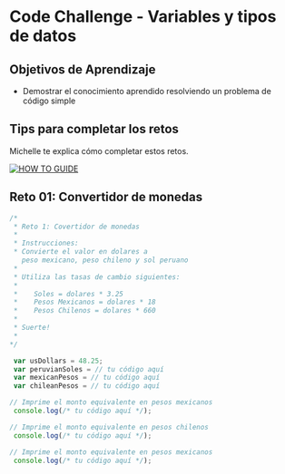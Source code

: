 # Code Challenge - Variables y tipos de datos

## Objetivos de Aprendizaje
- Demostrar el conocimiento aprendido resolviendo un problema de código simple

## Tips para completar los retos
Michelle te explica cómo completar estos retos.

[![HOW TO GUIDE](https://www.youtube.com/embed/_QTag-SbZ0o)](https://www.youtube.com/embed/_QTag-SbZ0o)


## Reto 01: Convertidor de monedas

```JavaScript
/*
 * Reto 1: Covertidor de monedas
 *
 * Instrucciones:
 * Convierte el valor en dolares a
   peso mexicano, peso chileno y sol peruano
 *
 * Utiliza las tasas de cambio siguientes:
 *
 *    Soles = dolares * 3.25
 *    Pesos Mexicanos = dolares * 18
 *    Pesos Chilenos = dolares * 660
 *
 * Suerte!
 *
*/

 var usDollars = 48.25;
 var peruvianSoles = // tu código aquí
 var mexicanPesos = // tu código aquí
 var chileanPesos = // tu código aquí

// Imprime el monto equivalente en pesos mexicanos
 console.log(/* tu código aquí */);

// Imprime el monto equivalente en pesos chilenos
 console.log(/* tu código aquí */);

// Imprime el monto equivalente en pesos mexicanos
 console.log(/* tu código aquí */);

 ```
